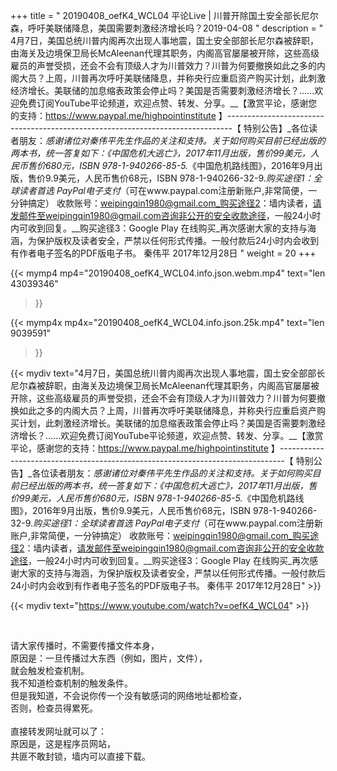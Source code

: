 +++
title = " 20190408_oefK4_WCL04 平论Live | 川普开除国土安全部长尼尔森，呼吁美联储降息，美国需要刺激经济增长吗？2019-04-08 "
description = " 4月7日，美国总统川普内阁再次出现人事地震，国土安全部部长尼尔森被辞职，由海关及边境保卫局长McAleenan代理其职务，内阁高官屡屡被开除，这些高级雇员的声誉受损，还会不会有顶级人才为川普效力？川普为何要撤换如此之多的内阁大员？上周，川普再次呼吁美联储降息，并称央行应重启资产购买计划，此刺激经济增长。美联储的加息缩表政策会停止吗？美国是否需要刺激经济增长？......欢迎免费订阅YouTube平论频道，欢迎点赞、转发、分享。__【激赏平论，感谢您的支持：https://www.paypal.me/highpointinstitute 】_-------------------------------------------------------------------------------_【 特别公告】_各位读者朋友：_感谢诸位对秦伟平先生作品的关注和支持。_关于如何购买目前已经出版的两本书，统一答复如下：_《中国危机大逃亡》，2017年11月出版，售价99美元，人民币售价680元，ISBN 978-1-940266-85-5._《中国危机路线图》，2016年9月出版，售价9.9美元，人民币售价68元，ISBN 978-1-940266-32-9._购买途径1：全球读者首选 PayPal电子支付_（可在www.paypal.com注册新账户,非常简便，一分钟搞定）     收款账号：weipingqin1980@gmail.com_购买途径2：墙内读者，请发邮件至weipingqin1980@gmail.com咨询非公开的安全收款途径，一般24小时内可收到回复。__购买途径3：Google Play 在线购买_再次感谢大家的支持与海涵，为保护版权及读者安全，严禁以任何形式传播。一般付款后24小时内会收到有作者电子签名的PDF版电子书。     秦伟平     2017年12月28日 "
weight = 20
+++

{{< mymp4 mp4="20190408_oefK4_WCL04.info.json.webm.mp4" 
text="len 43039346"
>}}

{{< mymp4x  mp4x="20190408_oefK4_WCL04.info.json.25k.mp4"
text="len 9039591"
>}}


{{< mydiv text="4月7日，美国总统川普内阁再次出现人事地震，国土安全部部长尼尔森被辞职，由海关及边境保卫局长McAleenan代理其职务，内阁高官屡屡被开除，这些高级雇员的声誉受损，还会不会有顶级人才为川普效力？川普为何要撤换如此之多的内阁大员？上周，川普再次呼吁美联储降息，并称央行应重启资产购买计划，此刺激经济增长。美联储的加息缩表政策会停止吗？美国是否需要刺激经济增长？......欢迎免费订阅YouTube平论频道，欢迎点赞、转发、分享。__【激赏平论，感谢您的支持：https://www.paypal.me/highpointinstitute 】_-------------------------------------------------------------------------------_【 特别公告】_各位读者朋友：_感谢诸位对秦伟平先生作品的关注和支持。_关于如何购买目前已经出版的两本书，统一答复如下：_《中国危机大逃亡》，2017年11月出版，售价99美元，人民币售价680元，ISBN 978-1-940266-85-5._《中国危机路线图》，2016年9月出版，售价9.9美元，人民币售价68元，ISBN 978-1-940266-32-9._购买途径1：全球读者首选 PayPal电子支付_（可在www.paypal.com注册新账户,非常简便，一分钟搞定）     收款账号：weipingqin1980@gmail.com_购买途径2：墙内读者，请发邮件至weipingqin1980@gmail.com咨询非公开的安全收款途径，一般24小时内可收到回复。__购买途径3：Google Play 在线购买_再次感谢大家的支持与海涵，为保护版权及读者安全，严禁以任何形式传播。一般付款后24小时内会收到有作者电子签名的PDF版电子书。     秦伟平     2017年12月28日" >}}
<br>

{{< mydiv text="https://www.youtube.com/watch?v=oefK4_WCL04" >}}


<br>

请大家传播时，不需要传播文件本身，<br>
原因是：一旦传播过大东西（例如，图片，文件），<br>
就会触发检查机制。<br>
我不知道检查机制的触发条件。<br>
但是我知道，不会说你传一个没有敏感词的网络地址都检查，<br>
否则，检查员得累死。<br><br>
直接转发网址就可以了：<br>
原因是，这是程序员网站，<br>
共匪不敢封锁，墙内可以直接下载。


